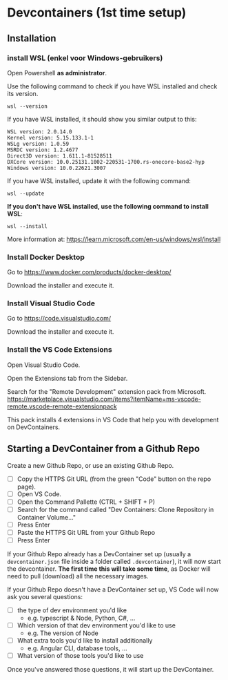 # Devcontainers (1st time setup)

## Installation

### install WSL (enkel voor Windows-gebruikers)

Open Powershell **as administrator**.

Use the following command to check if you have WSL installed and check its version.
```
wsl --version
```

If you have WSL installed, it should show you similar output to this:

```
WSL version: 2.0.14.0
Kernel version: 5.15.133.1-1
WSLg version: 1.0.59
MSRDC version: 1.2.4677
Direct3D version: 1.611.1-81528511
DXCore version: 10.0.25131.1002-220531-1700.rs-onecore-base2-hyp
Windows version: 10.0.22621.3007
```

If you have WSL installed, update it with the following command:

```
wsl --update
```

**If you don't have WSL installed, use the following command to install WSL**:

```
wsl --install
```

More information at: https://learn.microsoft.com/en-us/windows/wsl/install

### Install Docker Desktop

Go to https://www.docker.com/products/docker-desktop/

Download the installer and execute it.

### Install Visual Studio Code

Go to https://code.visualstudio.com/

Download the installer and execute it.

### Install the VS Code Extensions

Open Visual Studio Code.

Open the Extensions tab from the Sidebar.

Search for the "Remote Development" extension pack from Microsoft. https://marketplace.visualstudio.com/items?itemName=ms-vscode-remote.vscode-remote-extensionpack

This pack installs 4 extensions in VS Code that help you with development on DevContainers.

## Starting a DevContainer from a Github Repo

Create a new Github Repo, or use an existing Github Repo.

 - [ ] Copy the HTTPS Git URL (from the green "Code" button on the repo page).
 - [ ] Open VS Code.
 - [ ] Open the Command Pallette (CTRL + SHIFT + P)
 - [ ] Search for the command called "Dev Containers: Clone Repository in Container Volume..."
 - [ ] Press Enter
 - [ ] Paste the HTTPS Git URL from your Github Repo
 - [ ] Press Enter

If your Github Repo already has a DevContainer set up (usually a `devcontainer.json` file inside a folder called `.devcontainer`), it will now start the devcontainer. **The first time this will take some time**, as Docker will need to pull (download) all the necessary images.  

If your Github Repo doesn't have a DevContainer set up, VS Code will now ask you several questions:
 - [ ] the type of dev environment you'd like
   - e.g. typescript & Node, Python, C#, ...
 - [ ] Which version of that dev environment you'd like to use
   - e.g. The version of Node
 - [ ] What extra tools you'd like to install additionally
   - e.g. Angular CLI, database tools, ...  
 - [ ] What version of those tools you'd like to use

Once you've answered those questions, it will start up the DevContainer.
